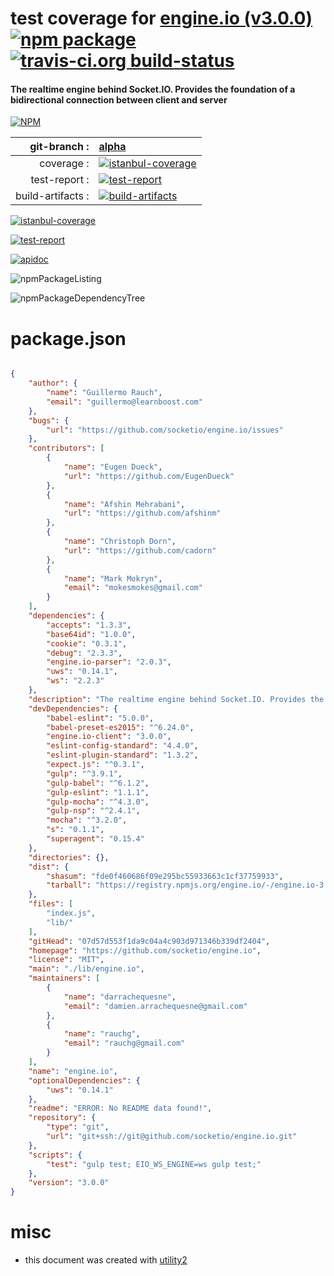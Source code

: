 # test coverage for  [engine.io (v3.0.0)](https://github.com/socketio/engine.io)  [![npm package](https://img.shields.io/npm/v/npmtest-engine.io.svg?style=flat-square)](https://www.npmjs.org/package/npmtest-engine.io) [![travis-ci.org build-status](https://api.travis-ci.org/npmtest/node-npmtest-engine.io.svg)](https://travis-ci.org/npmtest/node-npmtest-engine.io)
#### The realtime engine behind Socket.IO. Provides the foundation of a bidirectional connection between client and server

[![NPM](https://nodei.co/npm/engine.io.png?downloads=true)](https://www.npmjs.com/package/engine.io)

| git-branch : | [alpha](https://github.com/npmtest/node-npmtest-engine.io/tree/alpha)|
|--:|:--|
| coverage : | [![istanbul-coverage](https://npmtest.github.io/node-npmtest-engine.io/build/coverage.badge.svg)](https://npmtest.github.io/node-npmtest-engine.io/build/coverage.html/index.html)|
| test-report : | [![test-report](https://npmtest.github.io/node-npmtest-engine.io/build/test-report.badge.svg)](https://npmtest.github.io/node-npmtest-engine.io/build/test-report.html)|
| build-artifacts : | [![build-artifacts](https://npmtest.github.io/node-npmtest-engine.io/glyphicons_144_folder_open.png)](https://github.com/npmtest/node-npmtest-engine.io/tree/gh-pages/build)|

[![istanbul-coverage](https://npmtest.github.io/node-npmtest-engine.io/build/screenCapture.buildCustomOrg.browser.coverage.html.png)](https://npmtest.github.io/node-npmtest-engine.io/build/coverage.html/index.html)

[![test-report](https://npmtest.github.io/node-npmtest-engine.io/build/screenCapture.buildCustomOrg.browser.%252Fhome%252Ftravis%252Fbuild%252Fnpmtest%252Fnode-npmtest-engine.io%252Ftmp%252Fbuild%252Ftest-report.html.png)](https://npmtest.github.io/node-npmtest-engine.io/build/test-report.html)

[![apidoc](https://npmdoc.github.io/node-npmdoc-engine.io/build/screenCapture.buildApidoc.browser.%252Fhome%252Ftravis%252Fbuild%252Fnpmdoc%252Fnode-npmdoc-engine.io%252Ftmp%252Fbuild%252Fapidoc.html.png)](https://npmdoc.github.io/node-npmdoc-engine.io/build/apidoc.html)

![npmPackageListing](https://npmtest.github.io/node-npmtest-engine.io/build/screenCapture.npmPackageListing.svg)

![npmPackageDependencyTree](https://npmtest.github.io/node-npmtest-engine.io/build/screenCapture.npmPackageDependencyTree.svg)



# package.json

```json

{
    "author": {
        "name": "Guillermo Rauch",
        "email": "guillermo@learnboost.com"
    },
    "bugs": {
        "url": "https://github.com/socketio/engine.io/issues"
    },
    "contributors": [
        {
            "name": "Eugen Dueck",
            "url": "https://github.com/EugenDueck"
        },
        {
            "name": "Afshin Mehrabani",
            "url": "https://github.com/afshinm"
        },
        {
            "name": "Christoph Dorn",
            "url": "https://github.com/cadorn"
        },
        {
            "name": "Mark Mokryn",
            "email": "mokesmokes@gmail.com"
        }
    ],
    "dependencies": {
        "accepts": "1.3.3",
        "base64id": "1.0.0",
        "cookie": "0.3.1",
        "debug": "2.3.3",
        "engine.io-parser": "2.0.3",
        "uws": "0.14.1",
        "ws": "2.2.3"
    },
    "description": "The realtime engine behind Socket.IO. Provides the foundation of a bidirectional connection between client and server",
    "devDependencies": {
        "babel-eslint": "5.0.0",
        "babel-preset-es2015": "^6.24.0",
        "engine.io-client": "3.0.0",
        "eslint-config-standard": "4.4.0",
        "eslint-plugin-standard": "1.3.2",
        "expect.js": "^0.3.1",
        "gulp": "^3.9.1",
        "gulp-babel": "^6.1.2",
        "gulp-eslint": "1.1.1",
        "gulp-mocha": "^4.3.0",
        "gulp-nsp": "^2.4.1",
        "mocha": "^3.2.0",
        "s": "0.1.1",
        "superagent": "0.15.4"
    },
    "directories": {},
    "dist": {
        "shasum": "fde0f460686f09e295bc55933663c1cf37759933",
        "tarball": "https://registry.npmjs.org/engine.io/-/engine.io-3.0.0.tgz"
    },
    "files": [
        "index.js",
        "lib/"
    ],
    "gitHead": "07d57d553f1da9c04a4c903d971346b339df2404",
    "homepage": "https://github.com/socketio/engine.io",
    "license": "MIT",
    "main": "./lib/engine.io",
    "maintainers": [
        {
            "name": "darrachequesne",
            "email": "damien.arrachequesne@gmail.com"
        },
        {
            "name": "rauchg",
            "email": "rauchg@gmail.com"
        }
    ],
    "name": "engine.io",
    "optionalDependencies": {
        "uws": "0.14.1"
    },
    "readme": "ERROR: No README data found!",
    "repository": {
        "type": "git",
        "url": "git+ssh://git@github.com/socketio/engine.io.git"
    },
    "scripts": {
        "test": "gulp test; EIO_WS_ENGINE=ws gulp test;"
    },
    "version": "3.0.0"
}
```



# misc
- this document was created with [utility2](https://github.com/kaizhu256/node-utility2)
